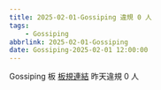```yaml
---
title: 2025-02-01-Gossiping 違規 0 人
tags:
    - Gossiping
abbrlink: 2025-02-01-Gossiping
date: Gossiping-2025-02-01 12:00:00
---
```

Gossiping 板 [板規連結](https://www.ptt.cc/bbs/Gossiping/M.1637425085.A.07D.html)
昨天違規 0 人
